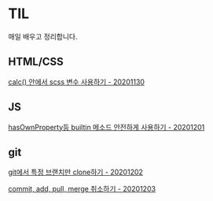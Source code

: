 # TIL

매일 배우고 정리합니다.

## HTML/CSS

[calc() 안에서 scss 변수 사용하기 - 20201130](./html-css/20201130.md)

## JS

[hasOwnProperty등 builtin 메소드 안전하게 사용하기 - 20201201](./js/20201201.md)

## git

[git에서 특정 브랜치만 clone하기 - 20201202](./git/20201202.md)

[commit, add, pull, merge 취소하기 - 20201203](./git/20201203.md)